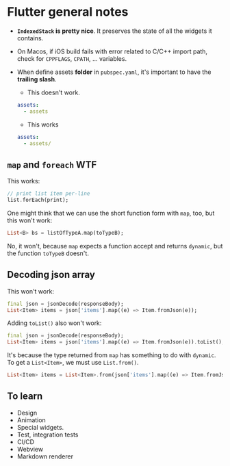 # Flutter general notes

- **`IndexedStack` is pretty nice**. It preserves the state of all the widgets
  it contains.

- On Macos, if iOS build fails with error related to C/C++ import path, check
  for `CPPFLAGS`, `CPATH`, ... variables.

- When define assets **folder** in `pubspec.yaml`, it's important to have the
  **trailing slash**.

  - This doesn't work.

  ```yml
  assets:
    - assets
  ```

  - This works

  ```yml
  assets:
    - assets/
  ```

## `map` and `foreach` WTF

This works:

```dart
// print list item per-line
list.forEach(print);
```

One might think that we can use the short function form with `map`, too, but
this won't work:

```dart
List<B> bs = listOfTypeA.map(toTypeB);
```

No, it won't, because `map` expects a function accept and returns `dynamic`, but
the function `toTypeB` doesn't.

## Decoding json array

This won't work:

```dart
final json = jsonDecode(responseBody);
List<Item> items = json['items'].map((e) => Item.fromJson(e));
```

Adding `toList()` also won't work:

```dart
final json = jsonDecode(responseBody);
List<Item> items = json['items'].map((e) => Item.fromJson(e)).toList();
```

It's because the type returned from `map` has something to do with `dynamic`. To
get a `List<Item>`, we must use `List.from()`.

```dart
List<Item> items = List<Item>.from(json['items'].map((e) => Item.fromJson(e)));
```

## To learn

- Design
- Animation
- Special widgets.
- Test, integration tests
- CI/CD
- Webview
- Markdown renderer
